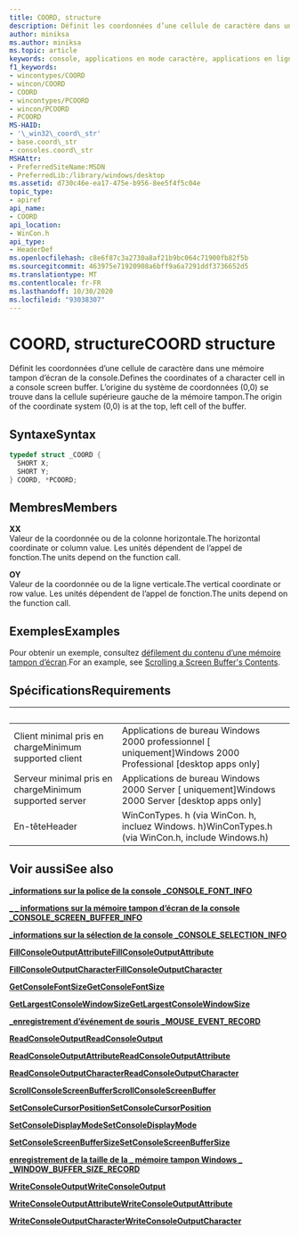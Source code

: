 ```yaml
---
title: COORD, structure
description: Définit les coordonnées d’une cellule de caractère dans une mémoire tampon d’écran de la console.
author: miniksa
ms.author: miniksa
ms.topic: article
keywords: console, applications en mode caractère, applications en ligne de commande, applications de terminal, API console
f1_keywords:
- wincontypes/COORD
- wincon/COORD
- COORD
- wincontypes/PCOORD
- wincon/PCOORD
- PCOORD
MS-HAID:
- '\_win32\_coord\_str'
- base.coord\_str
- consoles.coord\_str
MSHAttr:
- PreferredSiteName:MSDN
- PreferredLib:/library/windows/desktop
ms.assetid: d730c46e-ea17-475e-b956-8ee5f4f5c04e
topic_type:
- apiref
api_name:
- COORD
api_location:
- WinCon.h
api_type:
- HeaderDef
ms.openlocfilehash: c8e6f87c3a2730a8af21b9bc064c71900fb82f5b
ms.sourcegitcommit: 463975e71920908a6bff9a6a7291ddf3736652d5
ms.translationtype: MT
ms.contentlocale: fr-FR
ms.lasthandoff: 10/30/2020
ms.locfileid: "93038307"
---
```

# <a name="coord-structure"></a><span data-ttu-id="35a04-104">COORD, structure</span><span class="sxs-lookup"><span data-stu-id="35a04-104">COORD structure</span></span>

<span data-ttu-id="35a04-105">Définit les coordonnées d’une cellule de caractère dans une mémoire tampon d’écran de la console.</span><span class="sxs-lookup"><span data-stu-id="35a04-105">Defines the coordinates of a character cell in a console screen buffer.</span></span> <span data-ttu-id="35a04-106">L’origine du système de coordonnées (0,0) se trouve dans la cellule supérieure gauche de la mémoire tampon.</span><span class="sxs-lookup"><span data-stu-id="35a04-106">The origin of the coordinate system (0,0) is at the top, left cell of the buffer.</span></span>

## <a name="syntax"></a><span data-ttu-id="35a04-107">Syntaxe</span><span class="sxs-lookup"><span data-stu-id="35a04-107">Syntax</span></span>

```C
typedef struct _COORD {
  SHORT X;
  SHORT Y;
} COORD, *PCOORD;
```

## <a name="members"></a><span data-ttu-id="35a04-108">Membres</span><span class="sxs-lookup"><span data-stu-id="35a04-108">Members</span></span>

<span data-ttu-id="35a04-109">**X**</span><span class="sxs-lookup"><span data-stu-id="35a04-109">**X**</span></span>  
<span data-ttu-id="35a04-110">Valeur de la coordonnée ou de la colonne horizontale.</span><span class="sxs-lookup"><span data-stu-id="35a04-110">The horizontal coordinate or column value.</span></span> <span data-ttu-id="35a04-111">Les unités dépendent de l’appel de fonction.</span><span class="sxs-lookup"><span data-stu-id="35a04-111">The units depend on the function call.</span></span>

<span data-ttu-id="35a04-112">**O**</span><span class="sxs-lookup"><span data-stu-id="35a04-112">**Y**</span></span>  
<span data-ttu-id="35a04-113">Valeur de la coordonnée ou de la ligne verticale.</span><span class="sxs-lookup"><span data-stu-id="35a04-113">The vertical coordinate or row value.</span></span> <span data-ttu-id="35a04-114">Les unités dépendent de l’appel de fonction.</span><span class="sxs-lookup"><span data-stu-id="35a04-114">The units depend on the function call.</span></span>

## <a name="examples"></a><span data-ttu-id="35a04-115">Exemples</span><span class="sxs-lookup"><span data-stu-id="35a04-115">Examples</span></span>

<span data-ttu-id="35a04-116">Pour obtenir un exemple, consultez [défilement du contenu d’une mémoire tampon d’écran](scrolling-a-screen-buffer-s-contents.md).</span><span class="sxs-lookup"><span data-stu-id="35a04-116">For an example, see [Scrolling a Screen Buffer's Contents](scrolling-a-screen-buffer-s-contents.md).</span></span>

## <a name="requirements"></a><span data-ttu-id="35a04-117">Spécifications</span><span class="sxs-lookup"><span data-stu-id="35a04-117">Requirements</span></span>

| &nbsp; | &nbsp; |
|-|-|
| <span data-ttu-id="35a04-118">Client minimal pris en charge</span><span class="sxs-lookup"><span data-stu-id="35a04-118">Minimum supported client</span></span> | <span data-ttu-id="35a04-119">Applications de bureau Windows 2000 professionnel \[ uniquement\]</span><span class="sxs-lookup"><span data-stu-id="35a04-119">Windows 2000 Professional \[desktop apps only\]</span></span> |
| <span data-ttu-id="35a04-120">Serveur minimal pris en charge</span><span class="sxs-lookup"><span data-stu-id="35a04-120">Minimum supported server</span></span> | <span data-ttu-id="35a04-121">Applications de bureau Windows 2000 Server \[ uniquement\]</span><span class="sxs-lookup"><span data-stu-id="35a04-121">Windows 2000 Server \[desktop apps only\]</span></span> |
| <span data-ttu-id="35a04-122">En-tête</span><span class="sxs-lookup"><span data-stu-id="35a04-122">Header</span></span> | <span data-ttu-id="35a04-123">WinConTypes. h (via WinCon. h, incluez Windows. h)</span><span class="sxs-lookup"><span data-stu-id="35a04-123">WinConTypes.h (via WinCon.h, include Windows.h)</span></span> |

## <a name="see-also"></a><span data-ttu-id="35a04-124">Voir aussi</span><span class="sxs-lookup"><span data-stu-id="35a04-124">See also</span></span>

[<span data-ttu-id="35a04-125">**\_informations sur la police de la console \_**</span><span class="sxs-lookup"><span data-stu-id="35a04-125">**CONSOLE\_FONT\_INFO**</span></span>](console-font-info-str.md)

[<span data-ttu-id="35a04-126">**\_ \_ informations sur la mémoire tampon d’écran de la console \_**</span><span class="sxs-lookup"><span data-stu-id="35a04-126">**CONSOLE\_SCREEN\_BUFFER\_INFO**</span></span>](console-screen-buffer-info-str.md)

[<span data-ttu-id="35a04-127">**\_informations sur la sélection de la console \_**</span><span class="sxs-lookup"><span data-stu-id="35a04-127">**CONSOLE\_SELECTION\_INFO**</span></span>](console-selection-info-str.md)

[<span data-ttu-id="35a04-128">**FillConsoleOutputAttribute**</span><span class="sxs-lookup"><span data-stu-id="35a04-128">**FillConsoleOutputAttribute**</span></span>](fillconsoleoutputattribute.md)

[<span data-ttu-id="35a04-129">**FillConsoleOutputCharacter**</span><span class="sxs-lookup"><span data-stu-id="35a04-129">**FillConsoleOutputCharacter**</span></span>](fillconsoleoutputcharacter.md)

[<span data-ttu-id="35a04-130">**GetConsoleFontSize**</span><span class="sxs-lookup"><span data-stu-id="35a04-130">**GetConsoleFontSize**</span></span>](getconsolefontsize.md)

[<span data-ttu-id="35a04-131">**GetLargestConsoleWindowSize**</span><span class="sxs-lookup"><span data-stu-id="35a04-131">**GetLargestConsoleWindowSize**</span></span>](getlargestconsolewindowsize.md)

[<span data-ttu-id="35a04-132">**\_enregistrement d’événement de souris \_**</span><span class="sxs-lookup"><span data-stu-id="35a04-132">**MOUSE\_EVENT\_RECORD**</span></span>](mouse-event-record-str.md)

[<span data-ttu-id="35a04-133">**ReadConsoleOutput**</span><span class="sxs-lookup"><span data-stu-id="35a04-133">**ReadConsoleOutput**</span></span>](readconsoleoutput.md)

[<span data-ttu-id="35a04-134">**ReadConsoleOutputAttribute**</span><span class="sxs-lookup"><span data-stu-id="35a04-134">**ReadConsoleOutputAttribute**</span></span>](readconsoleoutputattribute.md)

[<span data-ttu-id="35a04-135">**ReadConsoleOutputCharacter**</span><span class="sxs-lookup"><span data-stu-id="35a04-135">**ReadConsoleOutputCharacter**</span></span>](readconsoleoutputcharacter.md)

[<span data-ttu-id="35a04-136">**ScrollConsoleScreenBuffer**</span><span class="sxs-lookup"><span data-stu-id="35a04-136">**ScrollConsoleScreenBuffer**</span></span>](scrollconsolescreenbuffer.md)

[<span data-ttu-id="35a04-137">**SetConsoleCursorPosition**</span><span class="sxs-lookup"><span data-stu-id="35a04-137">**SetConsoleCursorPosition**</span></span>](setconsolecursorposition.md)

[<span data-ttu-id="35a04-138">**SetConsoleDisplayMode**</span><span class="sxs-lookup"><span data-stu-id="35a04-138">**SetConsoleDisplayMode**</span></span>](setconsoledisplaymode.md)

[<span data-ttu-id="35a04-139">**SetConsoleScreenBufferSize**</span><span class="sxs-lookup"><span data-stu-id="35a04-139">**SetConsoleScreenBufferSize**</span></span>](setconsolescreenbuffersize.md)

[<span data-ttu-id="35a04-140">**enregistrement de la taille de la \_ mémoire tampon Windows \_ \_**</span><span class="sxs-lookup"><span data-stu-id="35a04-140">**WINDOW\_BUFFER\_SIZE\_RECORD**</span></span>](window-buffer-size-record-str.md)

[<span data-ttu-id="35a04-141">**WriteConsoleOutput**</span><span class="sxs-lookup"><span data-stu-id="35a04-141">**WriteConsoleOutput**</span></span>](writeconsoleoutput.md)

[<span data-ttu-id="35a04-142">**WriteConsoleOutputAttribute**</span><span class="sxs-lookup"><span data-stu-id="35a04-142">**WriteConsoleOutputAttribute**</span></span>](writeconsoleoutputattribute.md)

[<span data-ttu-id="35a04-143">**WriteConsoleOutputCharacter**</span><span class="sxs-lookup"><span data-stu-id="35a04-143">**WriteConsoleOutputCharacter**</span></span>](writeconsoleoutputcharacter.md)
